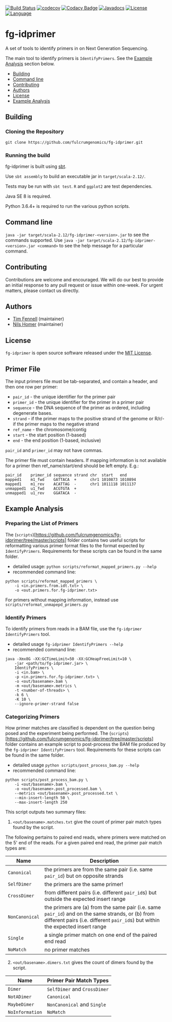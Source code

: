 [![Build Status](https://travis-ci.org/fulcrumgenomics/fg-idprimer.svg?branch=master)](https://travis-ci.org/fulcrumgenomics/fg-idprimer)
[![codecov](https://codecov.io/gh/fulcrumgenomics/fg-idprimer/branch/master/graph/badge.svg)](https://codecov.io/gh/fulcrumgenomics/fg-idprimer)
[![Codacy Badge](https://api.codacy.com/project/badge/Grade/fc4f5fe8dbe34bf784114435b202fab4)](https://www.codacy.com/app/contact_32/fg-idprimer?utm_source=github.com&amp;utm_medium=referral&amp;utm_content=fulcrumgenomics/fg-idprimer&amp;utm_campaign=Badge_Grade)
[![Javadocs](http://javadoc.io/badge/com.fulcrumgenomics/fg-idprimer_2.12.svg)](http://javadoc.io/doc/com.fulcrumgenomics/fg-idprimer_2.12)
[![License](http://img.shields.io/badge/license-MIT-blue.svg)](https://github.com/fulcrumgenomics/fg-idprimer/blob/master/LICENSE)
[![Language](http://img.shields.io/badge/language-scala-brightgreen.svg)](http://www.scala-lang.org/)

fg-idprimer
====

A set of tools to identify primers in on Next Generation Sequencing.  

The main tool to identify primers is `IdentifyPrimers`.
See the [Example Analysis](#example-analysis) section below.

<!---toc start-->
  * [Building](#building)
  * [Command line](#command-line)
  * [Contributing](#contributing)
  * [Authors](#authors)
  * [License](#license)
  * [Example Analysis](#example-analysis)

<!---toc end-->

## Building 
### Cloning the Repository

`git clone https://github.com/fulcrumgenomics/fg-idprimer.git`

### Running the build
fg-idprimer is built using [sbt](http://www.scala-sbt.org/).

Use ```sbt assembly``` to build an executable jar in ```target/scala-2.12/```.

Tests may be run with ```sbt test```. `R` and `ggplot2` are test dependencies.

Java SE 8 is required.

Python 3.6.4+ is required to run the various python scripts.

## Command line

`java -jar target/scala-2.12/fg-idprimer-<version>.jar` to see the commands supported.  Use `java -jar target/scala-2.12/fg-idprimer-<version>.jar <command>` to see the help message for a particular command.

## Contributing

Contributions are welcome and encouraged.
We will do our best to provide an initial response to any pull request or issue within one-week.
For urgent matters, please contact us directly.

## Authors

* [Tim Fennell](https://github.com/tfenne) (maintainer)
* [Nils Homer](https://github.com/nh13) (maintainer)

## License

`fg-idprimer` is open source software released under the [MIT License](https://github.com/fulcrumgenomics/fg-idprimer/blob/master/LICENSE).


## Primer File

The input primers file must be tab-separated, and contain a header, and then one row per primer:

* `pair_id` - the unique identifier for the primer pair
* `primer_id` - the unique identifier for the primer in a primer pair
* `sequence` - the DNA sequence of the primer as ordered, including degenerate bases.
* `strand` -  if the primer maps to the positive strand of the genome or R/r/- if the primer maps to the negative strand
* `ref_name` - the chromosome/contig
* `start` - the start position (1-based)
* `end` - the end position (1-based, inclusive)

`pair_id` and `primer_id` may not have commas.

The primer file must contain headers.  If mapping information is not available for a primer then
ref_name/start/end should be left empty.  E.g.:

```
pair_id    primer_id sequence strand chr  start   end
mapped1    m1_fwd    GATTACA  +      chr1 1010873 1010894
mapped1    m1_rev    ACATTAG  -      chr1 1011118 1011137
unmapped1  u1_fwd    ACGTGTA  +
unmapped1  u1_rev    GGATACA  -
```

## Example Analysis

### Preparing the List of Primers

The (`scripts`)[https://github.com/fulcrumgenomics/fg-idprimer/tree/master/scripts] folder contains two useful scripts for reformatting various primer format files to 
the format expected by `IdentifyPrimers`.
Requirements for these scripts can be found in the same folder.


* detailed usage: `python scripts/reformat_mapped_primers.py --help`
* recommended command line:

```
python scripts/reformat_mapped_primers \
    -i <in.primers.from.idt.txt> \
    -o <out.primers.for.fg-idprimer.txt>
```

For primers without mapping information, instead use `scripts/reformat_unmapepd_primers.py`

### Identify Primers

To identify primers from reads in a BAM file, use the `fg-idprimer IdentifyPrimers` tool.

* detailed usage `fg-idprimer IdentifyPrimers --help`
* recommended command line:

```
java -Xmx8G -XX:GCTimeLimit=50 -XX:GCHeapFreeLimit=10 \
    -jar <path/to/fg-idprimer.jar> \
    IdentifyPrimers \
    -i <in.bam> \
    -p <in.primers.for.fg-idprimer.txt> \
    -o <out/basename>.bam \
    -m <out/basename>.metrics \
    -t <number-of-threads> \
    -k 6 \
    -K 10 \
    --ignore-primer-strand false
```

### Categorizing Primers

How primer matches are classified is dependent on the question being posed and the experiment being performed.
The (`scripts`)[https://github.com/fulcrumgenomics/fg-idprimer/tree/master/scripts] folder contains an example 
script to post-process the BAM file produced by the `fg-idprimer IdentifyPrimers` tool.
Requirements for these scripts can be found in the same folder.

* detailed usage `python scripts/post_process_bam.py --help`
* recommended command line:

```
python scripts/post_process_bam.py \
    -i <out/basename>.bam \
    -o <out/basename>.post_processed.bam \
    --metrics <out/basename>.post_processed.txt \
	--min-insert-length 50 \
	--max-insert-length 250
```

This script outputs two summary files:

1) `<out/basename>.matches.txt` give the count of primer pair match types found by the script.

The following pertains to paired end reads, where primers were matched on the 5' end of the reads.
For a given paired end read, the primer pair match types are:

| Name | Description |
| --- | --- |
| `Canonical` | the primers are from the same pair (i.e. same `pair_id`) but on opposite strands |
| `SelfDimer` | the primers are the same primer! |
| `CrossDimer` | from different pairs (i.e. different `pair_id`s) but outside the expected insert range |
| `NonCanonical` | the primers are (a) from the same pair (i.e. same `pair_id`) and on the same strands, or (b) from different pairs (i.e. different `pair_id`s) but within the expected insert range |
| `Single` | a single primer match on one end of the paired end read |
| `NoMatch` | no primer matches |

2) `<out/basename>.dimers.txt` gives the count of dimers found by the script.

| Name | Primer Pair Match Types |
| --- | --- |
| `Dimer` | `SelfDimer` and `CrossDimer` |
| `NotADimer`| `Canonical` |
| `MaybeDimer` | `NonCanonical` and `Single` |
| `NoInformation` | `NoMatch` |

